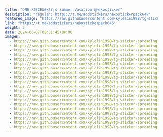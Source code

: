 ```yaml
---
title: "ONE PIECE&#x27;s Summer Vacation @Nekosticker"
description: "regular: https://t.me/addstickers/nekostickerpack645"
featured_image: "https://raw.githubusercontent.com/kylelin1998/tg-sticker-spreading-worldwide-images/main/img/75d9f074-704d-4180-9fc0-ffe7be1723fd.jpg"
link: "https://t.me/addstickers/nekostickerpack645"
weight: 3
date: 2024-06-07T08:01:45+08:00
images:
  - https://raw.githubusercontent.com/kylelin1998/tg-sticker-spreading-worldwide-images/main/img/75d9f074-704d-4180-9fc0-ffe7be1723fd.jpg
  - https://raw.githubusercontent.com/kylelin1998/tg-sticker-spreading-worldwide-images/main/img/d18b185a-f234-4a39-a717-98e81adc6f2b.jpg
  - https://raw.githubusercontent.com/kylelin1998/tg-sticker-spreading-worldwide-images/main/img/dd9dd348-13dc-4269-80f5-02886bf3c18f.jpg
  - https://raw.githubusercontent.com/kylelin1998/tg-sticker-spreading-worldwide-images/main/img/242a82f1-1b52-435c-b635-dc20a0fe12d6.jpg
  - https://raw.githubusercontent.com/kylelin1998/tg-sticker-spreading-worldwide-images/main/img/39493963-4a8a-4c77-9039-3e5a619e5e7d.jpg
  - https://raw.githubusercontent.com/kylelin1998/tg-sticker-spreading-worldwide-images/main/img/dc5bac46-76db-4e5e-ac91-16d1bf5c94ff.jpg
  - https://raw.githubusercontent.com/kylelin1998/tg-sticker-spreading-worldwide-images/main/img/1863180f-9567-4330-94eb-7ef9a3e3b4f8.jpg
  - https://raw.githubusercontent.com/kylelin1998/tg-sticker-spreading-worldwide-images/main/img/f41e6fc2-dd2c-4a65-b518-840ccb22ab8a.jpg
  - https://raw.githubusercontent.com/kylelin1998/tg-sticker-spreading-worldwide-images/main/img/ffd8a771-7e35-450d-92b5-cfafd6629725.jpg
  - https://raw.githubusercontent.com/kylelin1998/tg-sticker-spreading-worldwide-images/main/img/0094a0dc-503f-4e00-a1a0-1ba37299b9fd.jpg
  - https://raw.githubusercontent.com/kylelin1998/tg-sticker-spreading-worldwide-images/main/img/91171118-50e1-455b-9289-cd8e352338c2.jpg
  - https://raw.githubusercontent.com/kylelin1998/tg-sticker-spreading-worldwide-images/main/img/553a17bf-8620-4d45-a3e7-94b407791911.jpg
  - https://raw.githubusercontent.com/kylelin1998/tg-sticker-spreading-worldwide-images/main/img/3250ca49-b421-411b-b99f-406d500fdfc3.jpg
  - https://raw.githubusercontent.com/kylelin1998/tg-sticker-spreading-worldwide-images/main/img/1f30616e-6740-4957-ae65-8d63a4cbb55c.jpg
  - https://raw.githubusercontent.com/kylelin1998/tg-sticker-spreading-worldwide-images/main/img/6c081d78-2d59-4637-b13e-9637ac288340.jpg
  - https://raw.githubusercontent.com/kylelin1998/tg-sticker-spreading-worldwide-images/main/img/c6abe2c7-39e2-4a56-9305-7522fe466256.jpg
  - https://raw.githubusercontent.com/kylelin1998/tg-sticker-spreading-worldwide-images/main/img/9e89004e-dbc7-4ea3-bc04-4bc532a79f18.jpg
  - https://raw.githubusercontent.com/kylelin1998/tg-sticker-spreading-worldwide-images/main/img/19cc90dc-a19d-403e-8ebd-817627717637.jpg
  - https://raw.githubusercontent.com/kylelin1998/tg-sticker-spreading-worldwide-images/main/img/89d7c15b-53eb-4b81-8b17-a74695f9e7da.jpg
  - https://raw.githubusercontent.com/kylelin1998/tg-sticker-spreading-worldwide-images/main/img/87090e5f-6c0a-49a7-9959-f8ea1ca9b26e.jpg
---
```

